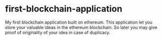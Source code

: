 # first-blockchain-application
My first blockchain application built on ethereum. This application let you store your valuable ideas in the ethereum blockchain. So later you may give proof of originality of your idea in case of duplicacy.
